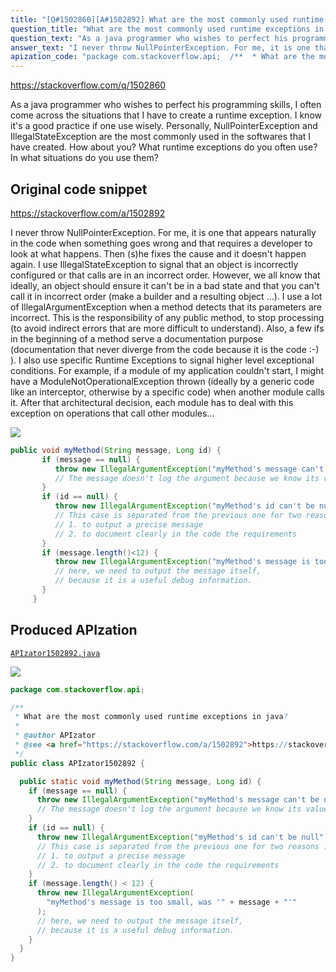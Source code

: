 ```yaml
---
title: "[Q#1502860][A#1502892] What are the most commonly used runtime exceptions in java?"
question_title: "What are the most commonly used runtime exceptions in java?"
question_text: "As a java programmer who wishes to perfect his programming skills, I often come across the situations that I have to create a runtime exception. I know it's a good practice if one use wisely. Personally, NullPointerException and IllegalStateException are the most commonly used in the softwares that I have created. How about you? What runtime exceptions do you often use? In what situations do you use them?"
answer_text: "I never throw NullPointerException. For me, it is one that appears naturally in the code when something goes wrong and that requires a developer to look at what happens. Then (s)he fixes the cause and it doesn't happen again. I use IllegalStateException to signal that an object is incorrectly configured or that calls are in an incorrect order. However, we all know that ideally, an object should ensure it can't be in a bad state and that you can't call it in incorrect order (make a builder and a resulting object ...). I use a lot of IllegalArgumentException when a method detects that its parameters are incorrect. This is the responsibility of any public method, to stop processing (to avoid indirect errors that are more difficult to understand). Also, a few ifs in the beginning of a method serve a documentation purpose (documentation that never diverge from the code because it is the code :-) ). I also use specific Runtime Exceptions to signal higher level exceptional conditions. For example, if a module of my application couldn't start, I might have a ModuleNotOperationalException thrown (ideally by a generic code like an interceptor, otherwise by a specific code) when another module calls it. After that architectural decision, each module has to deal with this exception on operations that call other modules..."
apization_code: "package com.stackoverflow.api;  /**  * What are the most commonly used runtime exceptions in java?  *  * @author APIzator  * @see <a href=\"https://stackoverflow.com/a/1502892\">https://stackoverflow.com/a/1502892</a>  */ public class APIzator1502892 {    public static void myMethod(String message, Long id) {     if (message == null) {       throw new IllegalArgumentException(\"myMethod's message can't be null\");       // The message doesn't log the argument because we know its value, it is null.     }     if (id == null) {       throw new IllegalArgumentException(\"myMethod's id can't be null\");       // This case is separated from the previous one for two reasons :       // 1. to output a precise message       // 2. to document clearly in the code the requirements     }     if (message.length() < 12) {       throw new IllegalArgumentException(         \"myMethod's message is too small, was '\" + message + \"'\"       );       // here, we need to output the message itself,       // because it is a useful debug information.     }   } }"
---
```


https://stackoverflow.com/q/1502860

As a java programmer who wishes to perfect his programming skills, I often come across the situations that I have to create a runtime exception. I know it&#x27;s a good practice if one use wisely.
Personally, NullPointerException and IllegalStateException are the most commonly used in the softwares that I have created. How about you?
What runtime exceptions do you often use? In what situations do you use them?



## Original code snippet

https://stackoverflow.com/a/1502892

I never throw NullPointerException. For me, it is one that appears naturally in the code when something goes wrong and that requires a developer to look at what happens. Then (s)he fixes the cause and it doesn&#x27;t happen again.
I use IllegalStateException to signal that an object is incorrectly configured or that calls are in an incorrect order. However, we all know that ideally, an object should ensure it can&#x27;t be in a bad state and that you can&#x27;t call it in incorrect order (make a builder and a resulting object ...).
I use a lot of IllegalArgumentException when a method detects that its parameters are incorrect. This is the responsibility of any public method, to stop processing (to avoid indirect errors that are more difficult to understand). Also, a few ifs in the beginning of a method serve a documentation purpose (documentation that never diverge from the code because it is the code :-) ).
I also use specific Runtime Exceptions to signal higher level exceptional conditions.
For example, if a module of my application couldn&#x27;t start, I might have a ModuleNotOperationalException thrown (ideally by a generic code like an interceptor, otherwise by a specific code) when another module calls it. After that architectural decision, each module has to deal with this exception on operations that call other modules...

<div class="code-logo"><img src="/stackoverflow.png" /></div>

```java
public void myMethod(String message, Long id) {
       if (message == null) {
          throw new IllegalArgumentException("myMethod's message can't be null");
          // The message doesn't log the argument because we know its value, it is null.
       }
       if (id == null) {
          throw new IllegalArgumentException("myMethod's id can't be null");
          // This case is separated from the previous one for two reasons :
          // 1. to output a precise message
          // 2. to document clearly in the code the requirements
       }
       if (message.length()<12) {
          throw new IllegalArgumentException("myMethod's message is too small, was '" + message + "'");
          // here, we need to output the message itself, 
          // because it is a useful debug information.
       }
     }
```

## Produced APIzation

[`APIzator1502892.java`](https://github.com/pasqualesalza/apization/raw/main/data/search/APIzator1502892.java)

<div class="code-logo"><img src="/apizator.png" /></div>

```java
package com.stackoverflow.api;

/**
 * What are the most commonly used runtime exceptions in java?
 *
 * @author APIzator
 * @see <a href="https://stackoverflow.com/a/1502892">https://stackoverflow.com/a/1502892</a>
 */
public class APIzator1502892 {

  public static void myMethod(String message, Long id) {
    if (message == null) {
      throw new IllegalArgumentException("myMethod's message can't be null");
      // The message doesn't log the argument because we know its value, it is null.
    }
    if (id == null) {
      throw new IllegalArgumentException("myMethod's id can't be null");
      // This case is separated from the previous one for two reasons :
      // 1. to output a precise message
      // 2. to document clearly in the code the requirements
    }
    if (message.length() < 12) {
      throw new IllegalArgumentException(
        "myMethod's message is too small, was '" + message + "'"
      );
      // here, we need to output the message itself,
      // because it is a useful debug information.
    }
  }
}

```